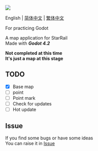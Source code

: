 ![](https://socialify.git.ci/Xyyaua/StarRail-Map/image?description=1&descriptionEditable=A%20map%20application%20made%20with%20Godot%20for%20StarRail&font=Inter&forks=1&issues=1&language=1&name=1&owner=1&pattern=Plus&pulls=1&stargazers=1&theme=Auto)

English | [简体中文](./doc/README_zh-cn.md) | [繁体中文](./doc/README_zh-tw.md)

For practicing Godot

A map application for StarRail  
Made with ***Godot 4.2***

**Not completed at this time**  
**It's just a map at this stage**

## TODO
- [x] Base map  
- [ ] point  
- [ ] Point mark  
- [ ] Check for updates  
- [ ] Hot update  

## Issue
If you find some bugs or have some ideas  
You can raise it in [Issue](https://github.com/Xyyaua/StarRail-Map/issues)